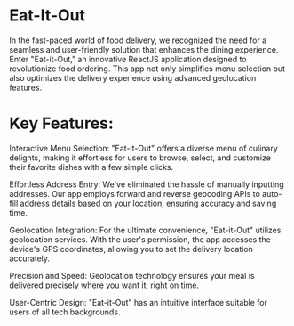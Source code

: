 # Eat-It-Out

In the fast-paced world of food delivery, we recognized the need for a seamless and user-friendly solution that enhances the dining experience. Enter "Eat-it-Out," an innovative ReactJS application designed to revolutionize food ordering. This app not only simplifies menu selection but also optimizes the delivery experience using advanced geolocation features.

# Key Features:

Interactive Menu Selection: "Eat-it-Out" offers a diverse menu of culinary delights, making it effortless for users to browse, select, and customize their favorite dishes with a few simple clicks.

Effortless Address Entry: We've eliminated the hassle of manually inputting addresses. Our app employs forward and reverse geocoding APIs to auto-fill address details based on your location, ensuring accuracy and saving time.

Geolocation Integration: For the ultimate convenience, "Eat-it-Out" utilizes geolocation services. With the user's permission, the app accesses the device's GPS coordinates, allowing you to set the delivery location accurately.

Precision and Speed: Geolocation technology ensures your meal is delivered precisely where you want it, right on time.

User-Centric Design: "Eat-it-Out" has an intuitive interface suitable for users of all tech backgrounds.








